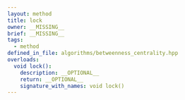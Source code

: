 ```yaml
---
layout: method
title: lock
owner: __MISSING__
brief: __MISSING__
tags:
  - method
defined_in_file: algorithms/betweenness_centrality.hpp
overloads:
  void lock():
    description: __OPTIONAL__
    return: __OPTIONAL__
    signature_with_names: void lock()
---
```

